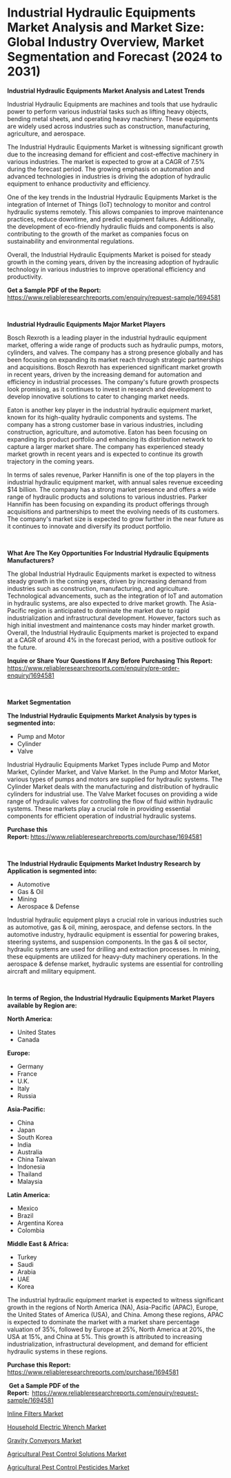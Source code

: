 <p><h1>Industrial Hydraulic Equipments Market Analysis and Market Size: Global Industry Overview, Market Segmentation and Forecast (2024 to 2031)</h1></p><p><strong>Industrial Hydraulic Equipments Market Analysis and Latest Trends</strong></p>
<p><p>Industrial Hydraulic Equipments are machines and tools that use hydraulic power to perform various industrial tasks such as lifting heavy objects, bending metal sheets, and operating heavy machinery. These equipments are widely used across industries such as construction, manufacturing, agriculture, and aerospace.</p><p>The Industrial Hydraulic Equipments Market is witnessing significant growth due to the increasing demand for efficient and cost-effective machinery in various industries. The market is expected to grow at a CAGR of 7.5% during the forecast period. The growing emphasis on automation and advanced technologies in industries is driving the adoption of hydraulic equipment to enhance productivity and efficiency.</p><p>One of the key trends in the Industrial Hydraulic Equipments Market is the integration of Internet of Things (IoT) technology to monitor and control hydraulic systems remotely. This allows companies to improve maintenance practices, reduce downtime, and predict equipment failures. Additionally, the development of eco-friendly hydraulic fluids and components is also contributing to the growth of the market as companies focus on sustainability and environmental regulations.</p><p>Overall, the Industrial Hydraulic Equipments Market is poised for steady growth in the coming years, driven by the increasing adoption of hydraulic technology in various industries to improve operational efficiency and productivity.</p></p>
<p><strong>Get a Sample PDF of the Report:&nbsp;</strong> <a href="https://www.reliableresearchreports.com/enquiry/request-sample/1694581">https://www.reliableresearchreports.com/enquiry/request-sample/1694581</a></p>
<p>&nbsp;</p>
<p><strong>Industrial Hydraulic Equipments Major Market Players</strong></p>
<p><p>Bosch Rexroth is a leading player in the industrial hydraulic equipment market, offering a wide range of products such as hydraulic pumps, motors, cylinders, and valves. The company has a strong presence globally and has been focusing on expanding its market reach through strategic partnerships and acquisitions. Bosch Rexroth has experienced significant market growth in recent years, driven by the increasing demand for automation and efficiency in industrial processes. The company's future growth prospects look promising, as it continues to invest in research and development to develop innovative solutions to cater to changing market needs.</p><p>Eaton is another key player in the industrial hydraulic equipment market, known for its high-quality hydraulic components and systems. The company has a strong customer base in various industries, including construction, agriculture, and automotive. Eaton has been focusing on expanding its product portfolio and enhancing its distribution network to capture a larger market share. The company has experienced steady market growth in recent years and is expected to continue its growth trajectory in the coming years.</p><p>In terms of sales revenue, Parker Hannifin is one of the top players in the industrial hydraulic equipment market, with annual sales revenue exceeding $14 billion. The company has a strong market presence and offers a wide range of hydraulic products and solutions to various industries. Parker Hannifin has been focusing on expanding its product offerings through acquisitions and partnerships to meet the evolving needs of its customers. The company's market size is expected to grow further in the near future as it continues to innovate and diversify its product portfolio.</p></p>
<p>&nbsp;</p>
<p><strong>What Are The Key Opportunities For Industrial Hydraulic Equipments Manufacturers?</strong></p>
<p><p>The global Industrial Hydraulic Equipments market is expected to witness steady growth in the coming years, driven by increasing demand from industries such as construction, manufacturing, and agriculture. Technological advancements, such as the integration of IoT and automation in hydraulic systems, are also expected to drive market growth. The Asia-Pacific region is anticipated to dominate the market due to rapid industrialization and infrastructural development. However, factors such as high initial investment and maintenance costs may hinder market growth. Overall, the Industrial Hydraulic Equipments market is projected to expand at a CAGR of around 4% in the forecast period, with a positive outlook for the future.</p></p>
<p><strong>Inquire or Share Your Questions If Any Before Purchasing This Report:</strong> <a href="https://www.reliableresearchreports.com/enquiry/pre-order-enquiry/1694581">https://www.reliableresearchreports.com/enquiry/pre-order-enquiry/1694581</a></p>
<p>&nbsp;</p>
<p><strong>Market Segmentation</strong></p>
<p><strong>The Industrial Hydraulic Equipments Market Analysis by types is segmented into:</strong></p>
<p><ul><li>Pump and Motor</li><li>Cylinder</li><li>Valve</li></ul></p>
<p><p>Industrial Hydraulic Equipments Market Types include Pump and Motor Market, Cylinder Market, and Valve Market. In the Pump and Motor Market, various types of pumps and motors are supplied for hydraulic systems. The Cylinder Market deals with the manufacturing and distribution of hydraulic cylinders for industrial use. The Valve Market focuses on providing a wide range of hydraulic valves for controlling the flow of fluid within hydraulic systems. These markets play a crucial role in providing essential components for efficient operation of industrial hydraulic systems.</p></p>
<p><strong>Purchase this Report:&nbsp;</strong><a href="https://www.reliableresearchreports.com/purchase/1694581">https://www.reliableresearchreports.com/purchase/1694581</a></p>
<p>&nbsp;</p>
<p><strong>The Industrial Hydraulic Equipments Market Industry Research by Application is segmented into:</strong></p>
<p><ul><li>Automotive</li><li>Gas & Oil</li><li>Mining</li><li>Aerospace & Defense</li></ul></p>
<p><p>Industrial hydraulic equipment plays a crucial role in various industries such as automotive, gas & oil, mining, aerospace, and defense sectors. In the automotive industry, hydraulic equipment is essential for powering brakes, steering systems, and suspension components. In the gas & oil sector, hydraulic systems are used for drilling and extraction processes. In mining, these equipments are utilized for heavy-duty machinery operations. In the aerospace & defense market, hydraulic systems are essential for controlling aircraft and military equipment.</p></p>
<p>&nbsp;</p>
<p><strong>In terms of Region, the Industrial Hydraulic Equipments Market Players available by Region are:</strong></p>
<p>
    <p> <strong> North America: </strong>
        <ul>
            <li>United States</li>
            <li>Canada</li>
        </ul>
        </p> 
    <p> <strong> Europe: </strong>
        <ul>
            <li>Germany</li>
            <li>France</li>
            <li>U.K.</li>
            <li>Italy</li>
            <li>Russia</li>
        </ul>
        </p> 
    <p> <strong> Asia-Pacific: </strong>
        <ul>
            <li>China</li>
            <li>Japan</li>
            <li>South Korea</li>
            <li>India</li>
            <li>Australia</li>
            <li>China Taiwan</li>
            <li>Indonesia</li>
            <li>Thailand</li>
            <li>Malaysia</li>
        </ul>
        </p> 
    <p> <strong> Latin America: </strong>
        <ul>
            <li>Mexico</li>
            <li>Brazil</li>
            <li>Argentina Korea</li>
            <li>Colombia</li>
        </ul>
        </p> 
    <p> <strong> Middle East & Africa: </strong>
        <ul>
            <li>Turkey</li>
            <li>Saudi</li>
            <li>Arabia</li>
            <li>UAE</li>
            <li>Korea</li>
        </ul>
    </p>
    </p>
<p><p>The industrial hydraulic equipment market is expected to witness significant growth in the regions of North America (NA), Asia-Pacific (APAC), Europe, the United States of America (USA), and China. Among these regions, APAC is expected to dominate the market with a market share percentage valuation of 35%, followed by Europe at 25%, North America at 20%, the USA at 15%, and China at 5%. This growth is attributed to increasing industrialization, infrastructural development, and demand for efficient hydraulic systems in these regions.</p></p>
<p><strong>Purchase this Report: </strong><a href="https://www.reliableresearchreports.com/purchase/1694581">https://www.reliableresearchreports.com/purchase/1694581</a></p>
<p>&nbsp;<strong>Get a Sample PDF of the Report:&nbsp;&nbsp;</strong><a href="https://www.reliableresearchreports.com/enquiry/request-sample/1694581">https://www.reliableresearchreports.com/enquiry/request-sample/1694581</a></p>
<p><strong></strong></p>
<p><p><a href="https://github.com/Krish2023na/Market-Research-Report-List-3/blob/main/inline-filters-market.md">Inline Filters Market</a></p><p><a href="https://github.com/RickHolmes3/Market-Research-Report-List-3/blob/main/household-electric-wrench-market.md">Household Electric Wrench Market</a></p><p><a href="https://github.com/bmorecock/Market-Research-Report-List-2/blob/main/gravity-conveyors-market.md">Gravity Conveyors Market</a></p><p><a href="https://issuu.com/reportprime-2/docs/agricultural-pest-control-solutions-market-size-20">Agricultural Pest Control Solutions Market</a></p><p><a href="https://issuu.com/reportprime-2/docs/agricultural-pest-control-pesticides-market-size-2">Agricultural Pest Control Pesticides Market</a></p></p>